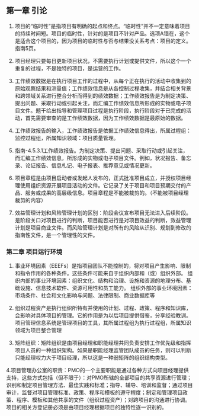 ## 第一章 引论
1. 项目的“临时性”是指项目有明确的起点和终点。“临时性”并不一定意味着项目的持续时间短。项目的临时性，针对的是项目不针对产品。选项A错在，这个是适合这个项目的，因为项目的临时性与否与结果没关系考点：项目的定义。指南5页。

2. 项目经理只要每日更新项目状况，不需要执行计划或提供文件，所以这个一个重复的过程，不是独特的项目，是运营的工作。

3. 工作绩效数据是在执行项目工作的过程中，从每个正在执行的活动中收集到的原始观察结果和测量值；工作绩效信息是从各控制过程收集，并结合相关背景和跨领域关系进行整合分析而得到的绩效数据；工作绩效报告是为制定决策、提出问题、采取行动或引起关注，而汇编工作绩效信息所形成的实物或电子项目文件。题干给出指导和管理项目过程是执行阶段，执行阶段对于已完成的活动，首先需要审查的是工作绩效数据，因为工作绩效数据是最原始的数据。

4. 工作绩效报告的输入，工作绩效报告是依据工作绩效信息得出，所属过程组：监控过程组，所属知识领域：项目质量管理。

5. 指南-4.5.3.1工作绩效报告。为制定决策、提出问题、采取行动或引起关注，而汇编工作绩效信息，所形成的实物或电子项目文件。例如，状况报告、备忘录、论证报告、信息札记、电子报表、推荐意见或情况更新。

6. 项目章程是由项目启动者或发起人发布的，正式批准项目成立，并授权项目经理使用组织资源开展项目活动的文件。它记录了关于项目和项目预期交付的产品、服务或成果的高层级信息。项目章程是不能被裁剪的。（不能被项目经理裁剪的内容）

7. 效益管理计划和风险管理计划的区别：阶段会议宣布项目无法进入后续阶段。是阶段关口对项目进行的判断，项目能否进行是对项目效益的判断，效益管理计划是项目商业文件。而风险管理计划是对所有的风险从识别、规划到修改的指南性文件，是一个管理性的文件。

### 第二章 项目运行环境

1. 事业环境因素（EEEFs）是指项目团队不能控制的，将对项目产生影响、限制和指令作用的各种条件。这些条件可能来自于组织内部和（或）组织外部。
组织内部的事业环境因素：组织文化、结构和治理、设施和资源的地理分布、基础设施、信息技术软件、资源可用性和员工能力。
组织外部的事业环境因素：市场条件、社会和文化影响与问题、法律限制、商业数据库等

2. 组织过程资产是执行组织所特有并使用的计划、过程、政策、程序和知识库，会影响对具体项目的管理。它的作用是为以后项目提供借鉴，分享经验教训。
项目管理信息系统是管理项目的工具，其所属过程组为执行过程组，所属知识领域为项目整合管理

3. 矩阵组织：矩阵组织是由项目经理和职能经理共同负责安排工作优先级和指挥项目人员的一种组织架构。如果是职能经理监管团队成员的任务，则可以判断只能经理权力大于项目经理，所以这是一种弱矩阵的组织结构类型。

4.项目管理办公室的职责：PMO的一个主要职能是通过各种方式向项目经理提供支持，这些方式包括（但不限于）：对PMO所辖的全部项目的共享资源进行管理；识别和制定项目管理方法、最佳实践和标准；指导、辅导、培训和监督；通过项目审计，监督对项目管理标准、政策、程序和模板的遵守程度；制定和管理项目政策、程序、模板和其他共享的文件（组织过程资产）；对跨项目的沟通进行协调。项目的相关方登记册必须是由项目经理根据项目的独特性逐一识别的。